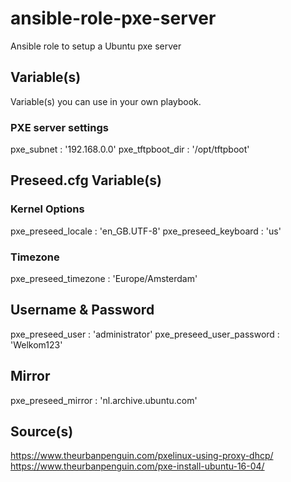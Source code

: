 # ansible-role-pxe-server
Ansible role to setup a Ubuntu pxe server

## Variable(s)
Variable(s) you can use in your own playbook.

### PXE server settings
pxe_subnet                     : '192.168.0.0'
pxe_tftpboot_dir               : '/opt/tftpboot'


## Preseed.cfg Variable(s)

### Kernel Options
pxe_preseed_locale             : 'en_GB.UTF-8'
pxe_preseed_keyboard           : 'us'

### Timezone
pxe_preseed_timezone           : 'Europe/Amsterdam'

## Username & Password
pxe_preseed_user               : 'administrator'
pxe_preseed_user_password      : 'Welkom123'

## Mirror
pxe_preseed_mirror             : 'nl.archive.ubuntu.com'

## Source(s)
https://www.theurbanpenguin.com/pxelinux-using-proxy-dhcp/
https://www.theurbanpenguin.com/pxe-install-ubuntu-16-04/
